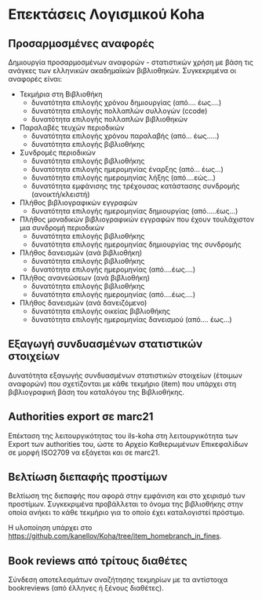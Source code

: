 # Επεκτάσεις Λογισμικού Koha

## Προσαρμοσμένες αναφορές 

Δημιουργία προσαρμοσμένων αναφορών - στατιστικών χρήση με βάση τις ανάγκες των ελληνικών ακαδημαϊκών βιβλιοθηκών.
Συγκεκριμένα οι αναφορές είναι:

- Τεκμήρια στη Βιβλιοθήκη
  - δυνατότητα επιλογής χρόνου δημιουργίας (από…. έως….)
  - δυνατότητα επιλογής πολλαπλών συλλογών (ccode)
  - δυνατότητα επιλογής πολλαπλών βιβλιοθηκών
- Παραλαβές τευχών περιοδικών
  - δυνατότητα επιλογής χρόνου παραλαβής (από… έως…..)
  - δυνατότητα επιλογής βιβλιοθήκης
- Συνδρομές περιοδικών
  - δυνατότητα επιλογής βιβλιοθήκης
  - δυνατότητα επιλογής ημερομηνίας έναρξης (από… έως…)
  - δυνατότητα επιλογής ημερομηνίας λήξης (από….εώς…)
  - δυνατότητα εμφάνισης της τρέχουσας κατάστασης συνδρομής (ανοικτή/κλειστή)
- Πλήθος βιβλιογραφικών εγγραφών
  - δυνατότητα επιλογής ημερομηνίας δημιουργίας (από…..έως…)
- Πλήθος μοναδικών βιβλιογραφικών εγγραφών που έχουν τουλάχιστον μια συνδρομή περιοδικών
  - δυνατότητα επιλογής βιβλιοθήκης
  - δυνατότητα επιλογής ημερομηνίας δημιουργίας της συνδρομής
- Πλήθος δανεισμών (ανά βιβλιοθήκη)
  - δυνατότητα επιλογής βιβλιοθήκης
  - δυνατότητα επιλογής ημερομηνίας (από….έως….)
- Πλήθος ανανεώσεων (ανά βιβλιοθήκη)
  - δυνατότητα επιλογής βιβλιοθήκης
  - δυνατότητα επιλογής ημερομηνίας (από….έως….)
- Πλήθος δανεισμών (ανά δανειζόμενο)
  - δυνατότητα επιλογής οικείας βιβλιοθήκης
  - δυνατότητα επιλογής ημερομηνίας δανεισμού (από…. έως…)

## Εξαγωγή συνδυασμένων στατιστικών στοιχείων

Δυνατότητα εξαγωγής συνδυασμένων στατιστικών στοιχείων (έτοιμων αναφορών) που σχετίζονται με κάθε τεκμήριο (item) που υπάρχει στη βιβλιογραφική βάση του καταλόγου της Βιβλιοθήκης.

## Authorities export σε marc21

Επέκταση της λειτουργικότητας του ils-koha στη λειτουργικότητα των Export των authorities του, ώστε το Αρχείο Καθιερωμένων Επικεφαλίδων σε μορφή ISO2709 να εξάγεται και σε marc21.

## Βελτίωση διεπαφής προστίμων

Βελτίωση της διεπαφής που αφορά στην εμφάνιση και στο χειρισμό των προστίμων. Συγκεκριμένα προβάλλεται το όνομα της βιβλιοθήκης στην οποία ανήκει το κάθε τεκμήριο για το οποίο έχει καταλογιστεί πρόστιμο.

Η υλοποίηση υπάρχει στο https://github.com/kanellov/Koha/tree/item_homebranch_in_fines. 

## Book reviews από τρίτους διαθέτες

Σύνδεση αποτελεσμάτων αναζήτησης τεκμηρίων με τα αντίστοιχα bookreviews (από έλληνες ή ξένους διαθέτες).


